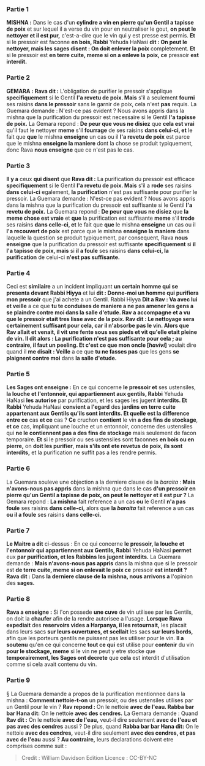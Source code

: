 
### Partie 1
<strong>MISHNA :</strong> Dans le cas d'un <b>cylindre a vin en pierre qu'un Gentil a tapisse de poix</b> et sur lequel il a verse du vin pour en neutraliser le gout, <b>on peut le nettoyer et il est pur,</b> c'est-a-dire que le vin qui y est presse est permis. <b>Et</b> si le pressoir est faconne <b>en bois, Rabbi</b> Yehuda HaNasi <b>dit : On peut le nettoyer, mais les sages disent : On doit enlever la poix</b> completement. <b>Et</b> si le pressoir est <b>en terre cuite, meme si on a enleve la poix, ce</b> pressoir <b>est interdit.</b>

### Partie 2
<strong>GEMARA :</strong> <b>Rava dit :</b> L'obligation de purifier le pressoir s'applique <b>specifiquement</b> si le Gentil <b>l'a revetu de poix. Mais</b> s'il a seulement <b>fourni</b> ses raisins <b>dans le pressoir</b> sans le garnir de poix, cela n'est <b>pas</b> requis. La Guemara demande : N'est-ce pas evident ? Nous avons appris</b> dans la mishna que la purification du pressoir est necessaire si le Gentil <b>l'a tapisse de poix.</b> La Gemara repond : <b>De peur que vous ne disiez</b> que <b>cela est vrai</b> qu'il faut le nettoyer <b>meme</b> s'il <b>fourrage</b> de ses raisins <b>dans celui-ci, et</b> le fait que <b>que</b> le mishna <b>enseigne</b> un cas ou il <b>l'a revetu de poix</b> est parce que le mishna <b>enseigne la maniere</b> dont la chose</b> se produit typiquement, donc Rava <b>nous enseigne</b> que ce n'est pas le cas.

### Partie 3
<b>Il y a</b> ceux <b>qui disent</b> que <b>Rava dit :</b> La purification du pressoir est efficace <b>specifiquement</b> si le Gentil <b>l'a revetu de poix. Mais</b> s'il a <b>rode</b> ses raisins <b>dans celui-ci</b> egalement, <b>la purification</b> n'est pas suffisante</b> pour purifier le pressoir. La Guemara demande : N'est-ce pas evident ? Nous avons appris</b> dans la mishna que la purification du pressoir est suffisante si le Gentil <b>l'a revetu de poix.</b> La Guemara repond : <b>De peur que vous ne disiez</b> que <b>la meme chose est vraie</b> et <b>que</b> la purification est suffisante <b>meme</b> s'il <b>trode</b> ses raisins <b>dans celle-ci, et</b> le fait que <b>que</b> le mishna <b>enseigne</b> un cas ou il <b>l'a recouvert de poix</b> est parce que le mishna <b>enseigne la maniere</b> dans laquelle la question</b> se produit typiquement, par consequent, Rava <b>nous enseigne</b> que la purification du pressoir est suffisante <b>specifiquement</b> si <b>il l'a tapisse de poix, mais</b> si <b>il a foule</b> ses raisins <b>dans celui-ci, la purification</b> de celui-ci <b>n'est pas suffisante. </b>

### Partie 4
Ceci est <b>similaire</b> a un incident impliquant <b>un certain homme qui se presenta devant Rabbi Hiyya</b> et lui <b>dit : Donne-moi un homme qui purifiera mon pressoir</b> que j'ai achete a un Gentil. Rabbi Hiyya <b>Dit a Rav : Va avec lui et veille</b> a ce que <b>tu te conduises de maniere a <b>ne pas amener</b> les gens <b>a se plaindre contre moi</b> dans <b>la salle d'etude.</b> Rav <b>a accompagne</b> et <b>a vu que</b> le pressoir <b>etait tres lisse</b> avec de la poix. Rav <b>dit : Le nettoyage sera certainement suffisant pour cela,</b> car il n'absorbe pas le vin. <b>Alors que</b> Rav <b>allait et venait, il vit une fente sous</b> ses pieds <b>et vit qu'elle etait pleine de vin.</b> Il <b>dit alors : La purification n'est pas suffisante pour cela ; au contraire,</b> il faut un <b>peeling</b>. Et c'est ce que mon oncle [<i>havivi</i>]</b> voulait dire quand il <b>me disait : Veille</b> a ce que <b>tu ne fasses pas</b> que les gens <b>se plaignent contre moi</b> dans <b>la salle d'etude.</b>

### Partie 5
<b>Les Sages ont enseigne :</b> En ce qui concerne <b>le pressoir et</b> ses ustensiles, <b>la louche et l'entonnoir, qui appartiennent aux gentils, Rabbi</b> Yehuda HaNasi <b>les autorise</b> par purification, et les sages les jugent</b> <b>interdits. Et Rabbi</b> Yehuda HaNasi <b>convient a l'egard</b> des <b>jardins en terre cuite appartenant aux Gentils qu'ils sont interdits. Et quelle est la difference entre ce</b> cas <b>et ce</b> cas ? <b>Ce</b> cruchon <b>contient</b> le vin <b>a des fins de stockage</b>, <b>et ce</b> cas, impliquant une louche et un entonnoir, concerne des ustensiles qui <b>ne le contiennent pas a des fins de stockage</b> mais seulement de facon temporaire. <b>Et</b> si le pressoir ou ses ustensiles sont faconnes <b>en bois ou en pierre,</b> on <b>doit les purifier</b>, <b>mais s'ils ont ete revetus de poix, ils sont interdits,</b> et la purification ne suffit pas a les rendre permis.

### Partie 6
La Guemara souleve une objection a la derniere clause de la <i>baraita</i> : <b>Mais n'avons-nous pas appris</b> dans la mishna que dans le cas <b>d'un pressoir en pierre qu'un Gentil a tapisse de poix, on peut le nettoyer et il est pur ?</b> La Gemara repond : <b>La mishna</b> fait reference a un cas <b>ou</b> le Gentil <b>n'a pas foule</b> ses raisins <b>dans celle-ci,</b> alors que <b>la <i>baraita</i></b> fait reference a un cas <b>ou il a foule</b> ses raisins <b>dans celle-ci.</b>

### Partie 7
<b>Le Maitre a dit</b> ci-dessus : En ce qui concerne <b>le pressoir, la louche et l'entonnoir qui appartiennent aux Gentils, Rabbi</b> Yehuda HaNasi <b>permet</b> eux <b>par purification, et les Rabbins les jugent</b> <b>interdits.</b> La Guemara demande : <b>Mais n'avons-nous pas appris</b> dans la mishna que si le pressoir est <b>de terre cuite, meme si on enlevait le poix ce</b> pressoir <b>est interdit ? Rava dit :</b> Dans <b>la derniere clause de la mishna, nous arrivons a</b> l'opinion des <b>sages.</b>

### Partie 8
<b>Rava a enseigne :</b> Si l'on possede <b>une cuve</b> de vin utilisee par les Gentils, on doit la <b>chaufer</b> afin de la rendre autorisee a l'usage. <b>Lorsque Rava expediait</b> des <b>reservoirs vides a Harpanya, il les retournait,</b> les placait dans leurs sacs <b>sur leurs ouvertures, et scellait</b> les sacs <b>sur leurs bords,</b> afin que les porteurs gentils ne puissent pas les utiliser pour le vin. <b>Il a soutenu</b> qu'en ce qui concerne <b>tout ce qui</b> est utilise pour <b>contenir</b> du vin <b>pour le stockage, meme</b> si le vin ne peut y etre stocke que <b>temporairement, les Sages ont decrete</b> que <b>cela</b> est interdit d'utilisation comme si cela avait contenu du vin.

### Partie 9
§ La Guemara demande a propos de la purification mentionnee dans la mishna : <b>Comment nettoie-t-on</b> un pressoir, ou des ustensiles utilises par un Gentil pour le vin ? <b>Rav repond : </b> On le nettoie <b>avec de l'eau. Rabba bar bar Hana dit:</b> On le nettoie <b>avec des cendres.</b> La Gemara demande : Quand <b>Rav dit :</b> On le nettoie <b>avec de l'eau,</b> veut-il dire seulement <b>avec de l'eau et pas avec des cendres</b> aussi ? De plus, quand <b>Rabba bar bar Hana dit:</b> On le nettoie <b>avec des cendres,</b> veut-il dire seulement <b>avec des cendres, et pas avec de l'eau</b> aussi ? <b>Au contraire,</b> leurs declarations doivent etre comprises comme suit :

>Credit : William Davidson Edition
>Licence : CC-BY-NC